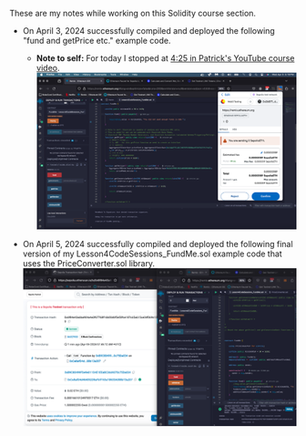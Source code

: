 These are my notes while working on this Solidity course section.

- On April 3, 2024 successfully compiled and deployed the following "fund and getPrice etc." example code. 
  - **Note to self:** For today I stopped at [4:25 in Patrick's YouTube course video](https://youtu.be/gyMwXuJrbJQ?t=15902).
![alt text](./notes/image1.png)

- On April 5, 2024 successfully compiled and deployed the following final version of my Lesson4CodeSessions_FundMe.sol example code that uses the PriceConverter.sol library. 
![alt text](./notes/image2.png)